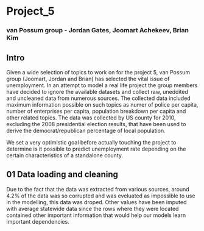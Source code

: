 
# Project_5
### van Possum group - Jordan Gates, Joomart Achekeev, Brian Kim

## Intro
Given a wide selection of topics to work on for the project 5, van Possum group (Joomart, Jordan and Brian) has selected the vital issue of unemployment. In an attempt to model a real life project the group members have decided to ignore the available datasets and collect raw, uneddited and uncleaned data from numerous sources. The collected data included maximum information possible on such topics as numer of police per capita, number of enterprises per capita, population breakdown per capita and other related topics. The data was collected by US county for 2010, excluding the 2008 presidential election results, that have been used to derive the democrat/republican percentage of local population.

We set a very optimistic goal before actually touching the project to determine is it possible to predict unemployment rate depending on the certain characteristics of a standalone county. 

## 01 Data loading and cleaning

Due to the fact that the data was extracted from various sources, around 4.2% of the data was so corrupted and was eveluated as impossible to use in the modelling, this data was droped. Other values have been imputed with average statewide data since the rows where they were located contained other important information that would help our models learn important dependencies.

